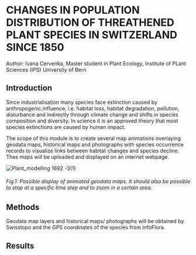 # CHANGES IN POPULATION DISTRIBUTION OF THREATHENED PLANT SPECIES IN SWITZERLAND SINCE 1850

Author: Ivana Cervenka, Master student in Plant Ecology, Institute of PLant Sciences (IPS) University of Bern

## Introduction

Since industrialisation many species face extinction caused by anthropogenic influence, i.e. habitat loss, habitat degradation, pollution, disturbance and indirectly through climate change and shifts in species composition and diversity. In science it is an approved theory that most species extinctions are caused by human impact.

The scope of this module is to create several map animations overlaying geodata maps, historical maps and photographs with 
species occurrence records to visualize links between habitat changes and species decline. Thes maps will be uploaded and displayed on an internet webpage.


![Plant_modelling 1692 -3(1)](https://user-images.githubusercontent.com/79708740/117434521-0f4c9b80-af2d-11eb-974e-da9c407054f7.png)
###### Fig.1: Possible display of animated geodata maps. It should also be possible to stop at a specific time step and to zoom in a certain area.

## Methods

Geodata map layers and historical maps/ photographs will be obtained by Swisstopo and the GPS coordinates of the species from InfoFlora.

## Results


